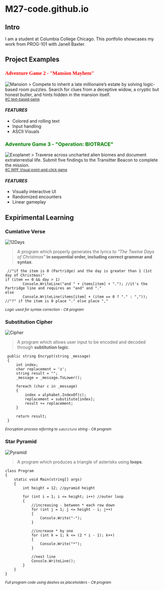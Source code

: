 <!DOCTYPE html>
<html>
     <head>
<h1>M27-code.github.io</h1>
     </head>
<body>

<h2>Intro</h2>
I am a student at Columbia College Chicago. This portfolio showcases my work from PROG-101 with Janell Baxter.

<h2>Project Examples</h2>

<h3 style="font-family:verdana; color:red;">Adventure Game 2 - "Mansion Mayhem"</h3>
<img src="https://i.ibb.co/kVNz5Hgf/Mansion.png" alt="Mansion" class="center"></a>
> Compete to inherit a late millionaire’s estate by solving logic-based room puzzles. Search for clues from a deceptive widow, a cryptic but honest butler, and hints hidden in the mansion itself.
<br> <sub><ins> #C text-based game</ins></sub>

<h4><i><b>FEATURES</i></b></h4>
<ul>
<li>Colored and rolling text</li> 
<li>Input handling </li>
<li>ASCII Visuals</li>
</ul>

<h3 style="color:green;"> Adventure Game 3 - "Operation: BIOTRACE"</h3>
<img src="https://i.ibb.co/kgZRzD7J/Screenshot-2025-05-11-174654.png" alt="Exoplanet"></a>
> Traverse across uncharted alien biomes and document extraterrestial life. Submit five findings to the Transitter Beacon to complete the mission.
<br> <sub><ins> #C WPF Visual point-and-click game</ins></sub>

#### *FEATURES*
- Visually interactive UI
- Randomized encounters
- Linear gameplay

## Expirimental Learning

### Cumlative Verse

<img src="https://i.ibb.co/79RJtYW/Screenshot-2025-05-12-143739.png" alt="12Days"></a>
> A program which properly generates the lyrics to *"The Twelve Days of Christmas"* **in sequential order, including correct grammar and syntax**.

     //"if the item is 0 (Partridge) and the day is greater than 1 (1st day of Christmas)"
    if (item == 0 && day > 1)
            Console.WriteLine("and " + items[item] + "."); //it's the Partridge line and requires an "and" and "."
    else
            Console.WriteLine(items[item] + (item == 0 ? "." : ",")); //"?" if the item is 0 place "." else place ","
<sup>*Logic used for syntax correction - C# program*</sup>


### Substitution Cipher

<img src="https://i.ibb.co/3Y4mYDv0/Screenshot-2025-05-12-145650.png" alt="Cipher"></a>
> A program which allows user input to be encoded and decoded through **subtitution logic**.

     public string Encrypt(string _message)
     {
         int index;
         char replacement = 'z';
         string result = "";
         _message = _message.ToLower();
     
         foreach (char c in _message)
         {
             index = alphabet.IndexOf(c);
             replacement = substitute[index];
             result += replacement;
         }
     
         return result;
     }
<sup>*Encryption process referring to `substitute` string - C# program*</sup>

### Star Pyramid

<img src="https://i.ibb.co/Qv7Tzk84/pyramid-C.png" alt="Pyramid"></a>
> A program which produces a triangle of asterisks using **loops**.

    class Program
    {
        static void Main(string[] args) 
        {
            int height = 12; //pyramid height
    
            for (int i = 1; i <= height; i++) //outer loop
            {
                //increasing - between * each row down
                for (int j = 1; j <= height - i; j++)
                {
                    Console.Write("-");
                }
    
                //increase * by one
                for (int k = 1; k <= (2 * i - 1); k++)
                {
                    Console.Write("*");
                }
    
                //next line
                Console.WriteLine();
            }
        }
    }
<sup>*Full program code using dashes as placeholders - C# program*</sup>    

</body>
</html>
